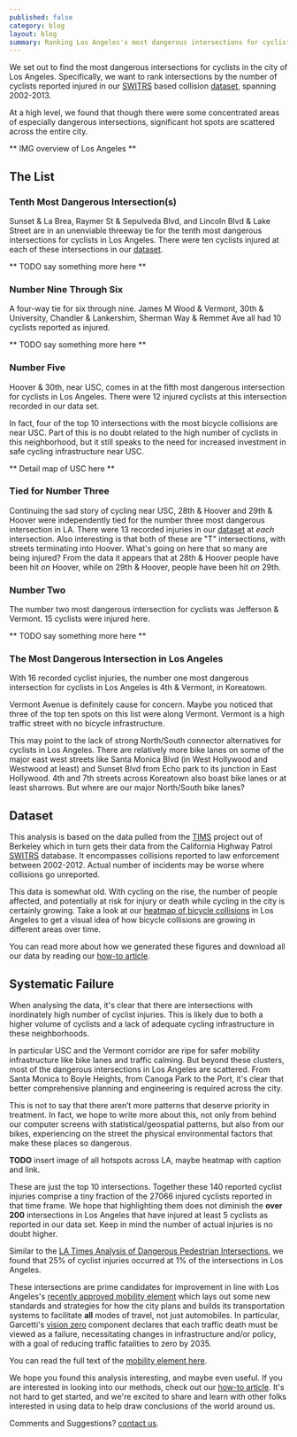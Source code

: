 ```yaml
---
published: false
category: blog
layout: blog
summary: Ranking Los Angeles's most dangerous intersections for cyclists.
---
```


We set out to find the most dangerous intersections for cyclists in
the city of Los Angeles. Specifically, we want to rank intersections by the
number of cyclists reported injured in our
[SWITRS](http://iswitrs.chp.ca.gov/Reports/jsp/userLogin.jsp) based collision
[dataset](#dataset), spanning 2002-2013.

At a high level, we found that though there were some concentrated areas
of especially dangerous intersections, significant hot spots are scattered
across the entire city.

** IMG overview of Los Angeles **

The List
--------

### Tenth Most Dangerous Intersection(s)

Sunset & La Brea, Raymer St & Sepulveda Blvd, and Lincoln Blvd & Lake
Street are in an unenviable threeway tie for the tenth most dangerous
intersections for cyclists in Los Angeles. There were ten cyclists
injured at each of these intersections in our [dataset](#dataset).

** TODO say something more here **

### Number Nine Through Six

A four-way tie for six through nine. James M Wood & Vermont, 30th &
University, Chandler & Lankershim, Sherman Way & Remmet Ave all had 
10 cyclists reported as injured.

** TODO say something more here **

### Number Five

Hoover & 30th, near USC, comes in at the fifth most dangerous
intersection for cyclists in Los Angeles.  There were 12 injured
cyclists at this intersection recorded in our data set.

In fact, four of the top 10 intersections with the most bicycle
collisions are near USC.  Part of this is no doubt related to the high
number of cyclists in this neighborhood, but it still speaks to the need
for increased investment in safe cycling infrastructure near USC.

** Detail map of USC here **

### Tied for Number Three

Continuing the sad story of cycling near USC, 28th & Hoover and 29th &
Hoover were independently tied for the number three most dangerous
intersection in LA. There were 13 recorded injuries in our
[dataset](#dataset) at *each* intersection. Also interesting is that
both of these are "T" intersections, with streets terminating into
Hoover. What's going on here that so many are being injured? From the data
it appears that at 28th & Hoover people have been hit *on* Hoover, while
on 29th & Hoover, people have been hit *on* 29th.

### Number Two

The number two most dangerous intersection for cyclists was Jefferson
& Vermont. 15 cyclists were injured here.

** TODO say something more here **

### The Most Dangerous Intersection in Los Angeles

With 16 recorded cyclist injuries, the number
one most dangerous intersection for cyclists in Los Angeles is 4th &
Vermont, in Koreatown.

Vermont Avenue is definitely cause for concern. Maybe you noticed that
three of the top ten spots on this list were along Vermont. Vermont is a
high traffic street with no bicycle infrastructure.

This may point to the lack of strong North/South connector alternatives
for cyclists in Los Angeles. There are relatively more bike lanes on
some of the major east west streets like Santa Monica Blvd (in West
Hollywood and Westwood at least) and Sunset Blvd from Echo park to its
junction in East Hollywood. 4th and 7th streets across Koreatown also
boast bike lanes or at least sharrows. But where are our major
North/South bike lanes?

## Dataset

This analysis is based on the data pulled from the [TIMS](http://tims.berkeley.edu/) project out of
Berkeley which in turn gets their data from the California Highway
Patrol [SWITRS](http://iswitrs.chp.ca.gov/Reports/jsp/userLogin.jsp) database. It encompasses collisions reported to law
enforcement between 2002-2012. Actual number of incidents may be worse where collisions go unreported.

This data is somewhat old. With cycling on the rise, the number of
people affected, and potentially at risk for injury or death while
cycling in the city is certainly growing. Take a look at our [heatmap of
bicycle collisions](http://collisions.jackpine.me) in Los Angeles to get
a visual idea of how bicycle collisions are growing in different areas
over time.

You can read more about how we generated these figures and download all
our data by reading our [how-to article]().

## Systematic Failure

When analysing the data, it's clear that there are intersections with
inordinately high number of cyclist injuries. This is likely due to both
a higher volume of cyclists and a lack of adequate cycling
infrastructure in these neighborhoods.

In particular USC and the Vermont corridor are ripe for safer mobility
infrastructure like bike lanes and traffic calming. But beyond these
clusters, most of the dangerous intersections in Los Angeles are
scattered. From Santa Monica to Boyle Heights, from Canoga Park to the
Port, it's clear that better comprehensive planning and engineering is
required across the city.

This is not to say that there aren’t more patterns
that deserve priority in treatment. In fact, we hope to write more about this,
not only from behind our computer screens with statistical/geospatial patterns,
but also from our bikes, experiencing on the street the physical environmental
factors that make these places so dangerous.

**TODO** insert image of all hotspots across LA, maybe heatmap with
caption and link.

These are just the top 10 intersections. Together these 140 reported
cyclist injuries comprise a tiny fraction of the 27066 injured cyclists
reported in that time frame. We hope that highlighting them does not
diminish the **over 200** intersections in Los Angeles that have injured
at least 5 cyclists as reported in our data set. Keep in mind the number
of actual injuries is no doubt higher.

Similar to the [LA Times Analysis of Dangerous Pedestrian
Intersections](http://graphics.latimes.com/la-pedestrians/), we found
that 25% of cyclist injuries occurred at 1% of the intersections in Los
Angeles.

These intersections are prime candidates for improvement in line with
Los Angeles's [recently approved mobility
element](http://www.latimes.com/opinion/editorials/la-ed-mobility-plan-los-angeles-20150811-story.html)
which lays out some new standards and strategies for how the city plans
and builds its transportation systems to facilitate **all** modes of
travel, not just automobiles. In particular, Garcetti's [vision
zero](http://la.streetsblog.org/2014/09/30/ladots-bold-new-strategic-vision-eliminate-l-a-traffic-deaths-by-2025/)
component declares that each traffic death must be viewed as a failure,
necessitating changes in infrastructure and/or policy, with a goal of
reducing traffic fatalities to zero by 2035.

You can read the full text of the [mobility element
here](http://planning.lacity.org/Cwd/GnlPln/MobiltyElement/Text/MobilityPlan_2035.pdf).

We hope you found this analysis interesting, and maybe even useful. If you are
interested in looking into our methods, check out our [how-to article](). It's
not hard to get started, and we're excited to share and learn with other folks
interested in using data to help draw conclusions of the world around us.

Comments and Suggestions? [contact us](mailto://info@jackpine.me).



